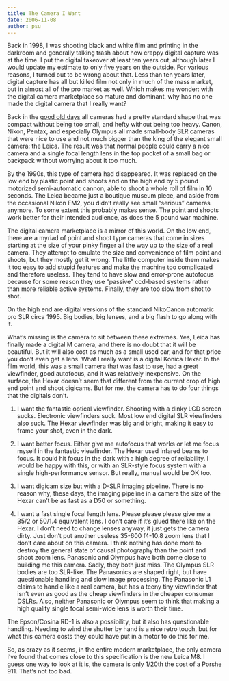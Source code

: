 ```yaml
---
title: The Camera I Want
date: 2006-11-08
author: psu
---
```


Back in 1998, I was shooting black and white film and printing in the darkroom and generally talking trash about how crappy digital capture was at the time. I put the digital takeover at least ten years out, although later I would update my estimate to only five years on the outside. For various reasons, I turned out to be wrong about that. Less than ten years later, digital capture has all but killed film not only in much of the mass market, but in almost all of the pro market as well. Which makes me wonder: with the digital camera marketplace so mature and dominant, why has no one made the digital camera that I really want?

Back in the <a href="/false-nostalgia.html">good old days</a> all cameras had a pretty standard shape that was compact without being too small, and hefty without being too heavy. Canon, Nikon, Pentax, and especially Olympus all made small-body SLR cameras that were nice to use and not much bigger than the king of the elegant small camera: the Leica. The result was that normal people could carry a nice camera and a single focal length lens in the top pocket of a small bag or backpack without worrying about it too much.

By the 1990s, this type of camera had disappeared. It was replaced on the low end by plastic point and shoots and on the high end by 5 pound motorized semi-automatic cannon, able to shoot a whole roll of film in 10 seconds. The Leica became just a boutique museum piece, and aside from the occasional Nikon FM2, you didn’t really see small “serious” cameras anymore. To some extent this probably makes sense. The point and shoots work better for their intended audience, as does the 5 pound war machine.

The digital camera marketplace is a mirror of this world. On the low end, there are a myriad of point and shoot type cameras that come in sizes starting at the size of your pinky finger all the way up to the size of a real camera. They attempt to emulate the size and convenience of film point and shoots, but they mostly get it wrong. The little computer inside them makes it too easy to add stupid features and make the machine too complicated and therefore useless. They tend to have slow and error-prone autofocus because for some reason they use “passive” ccd-based systems rather than more reliable active systems. Finally, they are too slow from shot to shot.

On the high end are digital versions of the standard NikoCanon automatic pro SLR circa 1995. Big bodies, big lenses, and a big flash to go along with it.

What’s missing is the camera to sit between these extremes. Yes, Leica has finally made a digital M camera, and there is no doubt that it will be beautiful. But it will also cost as much as a small used car, and for that price you don’t even get a lens.
What I really want is a digital Konica Hexar. In the film world, this was a small camera that was fast to use, had a great viewfinder, good autofocus, and it was relatively inexpensive. On the surface, the Hexar doesn’t seem that different from the current crop of high end point and shoot digicams. But for me, the camera has to do four things that the digitals don’t.

1. I want the fantastic optical viewfinder. Shooting with a dinky LCD screen sucks. Electronic viewfinders suck. Most low end digital SLR viewfinders also suck. The Hexar viewfinder was big and bright, making it easy to frame your shot, even in the dark.

2. I want better focus. Either give me autofocus that works or let me focus myself in the fantastic viewfinder. The Hexar used infared beams to focus. It could hit focus in the dark with a high degree of reliability. I would be happy with this, or with an SLR-style focus system with a single high-performance sensor. But really, manual would be OK too.

3. I want digicam size but with a D-SLR imaging pipeline. There is no reason why, these days, the imaging pipeline in a camera the size of the Hexar can’t be as fast as a D50 or something.

4. I want a fast single focal length lens. Please please please give me a 35/2 or 50/1.4 equivalent lens. I don’t care if it’s glued there like on the Hexar. I don’t need to change lenses anyway, it just gets the camera dirty. Just don’t put another useless 35-600 f4-10.8 zoom lens that I don’t care about on this camera. I think nothing has done more to destroy the general state of causal photography than the point and shoot zoom lens.
Panasonic and Olympus have both come close to building me this camera. Sadly, they both just miss. The Olympus SLR bodies are too SLR-like. The Panasonics are shaped right, but have questionable handling and slow image processing. The Panasonic L1 claims to handle like a real camera, but has a teeny tiny viewfinder that isn’t even as good as the cheap viewfinders in the cheaper consumer DSLRs. Also, neither Panasonic or Olympus seem to think that making a high quality single focal semi-wide lens is worth their time.

The Epson/Cosina RD-1 is also a possibility, but it also has questionable handling. Needing to wind the shutter by hand is a nice retro touch, but for what this camera costs they could have put in a motor to do this for me.

So, as crazy as it seems, in the entire modern marketplace, the only camera I’ve found that comes close to this specification is the new Leica M8. I guess one way to look at it is, the camera is only 1/20th the cost of a Porshe 911. That’s not too bad.